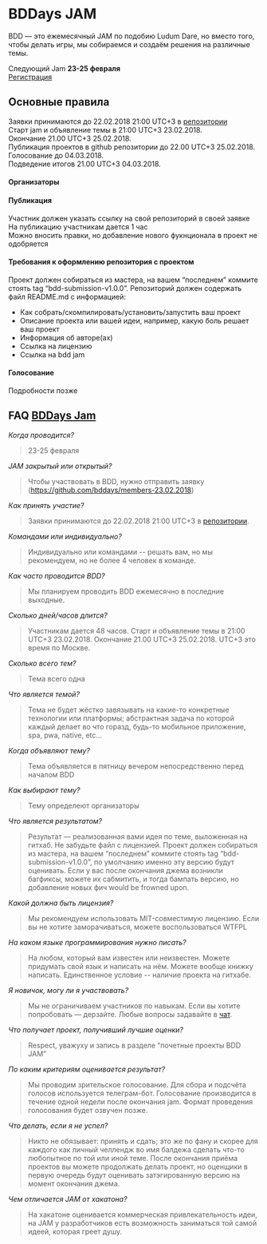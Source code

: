 # BDDays JAM

BDD — это ежемесячный JAM по подобию Ludum Dare, но вместо того, чтобы делать игры, мы собираемся и создаём решения на различные темы.  

Следующий Jam **23-25 февраля**   
[Регистрация](https://github.com/bddays/members-23.02.2018) 

## Основные правила

Заявки принимаются до 22.02.2018 21:00 UTC+3 в [репозитории](https://github.com/bddays/members-23.02.2018)  
Старт jam и объявление темы в 21:00 UTC+3 23.02.2018.   
Окончание 21.00 UTC+3 25.02.2018.   
Публикация проектов в github репозитории до 22.00 UTC+3 25.02.2018.    
Голосование до 04.03.2018.   
Подведение итогов 21.00 UTC+3 04.03.2018. 

#### Организаторы



#### Публикация

Участник должен указать ссылку на свой репозиторий в своей заявке   
На публикацию участникам дается 1 час   
Можно вносить правки, но добавление нового фукнционала в проект не одобряется

#### Требования к оформлению репозитория c проектом 

Проект должен собираться из мастера, на вашем “последнем” коммите стоять tag “bdd-submission-v1.0.0”.
Репозиторий должен содержать файл README.md с информацией:
- Как собрать/скомпилировать/установить/запустить ваш проект
- Описание проекта или вашей идеи, например, какую боль решает ваш проект
- Информация об авторе(ах)
- Ссылка на лицензию
- Ссылка на bdd jam

#### Голосование

Подробности позже


## FAQ [BDDays Jam](https://github.com/bddays/jam)

*Когда проводится?*

> 23-25 февраля

*JAM закрытый или открытый?*

> Чтобы участвовать в BDD, нужно отправить заявку (https://github.com/bddays/members-23.02.2018)

*Как принять участие?*

> Заявки принимаются до 22.02.2018 21:00 UTC+3 в [репозитории](https://github.com/bddays/members-23.02.2018).

*Командами или индивидуально?*

> Индивидуально или командами -- решать вам, но мы рекомендуем, но не более 4 человек в команде.

*Как часто проводится BDD?*

> Мы планируем проводить BDD ежемесячно в последние выходные.

*Сколько дней/часов длится?*

> Участникам дается 48 часов. Старт и объявление темы в 21:00 UTC+3 23.02.2018. Окончание 21.00 UTC+3 25.02.2018. UTC+3 это время по Москве.

*Сколько всего тем?*

> Тема всего одна

*Что является темой?*

> Тема не будет жёстко завязывать на какие-то конкретные технологии или платформы; абстрактная задача по которой каждый делает во что горазд, будь-то мобильное приложение, spa, pwa, native, etc...

*Когда объявляют тему?*

> Тема объявляется в пятницу вечером непосредственно перед началом BDD

*Как выбирают тему?*

> Тему определеют организаторы

*Что является результатом?*

> Результат — реализованная вами идея по теме, выложенная на гитхаб. Не забудьте файл с лицензией. Проект должен собираться из мастера, на вашем “последнем” коммите стоять tag “bdd-submission-v1.0.0”, по умолчанию именно эту версию будут оценивать. Если у вас после окончания джема возникли багфиксы, можете их сабмитить, и тогда бампать версию, но добавление новых фич would be frowned upon. 

*Какой должна быть лицензия?*

> Мы рекомендуем использовать MIT-совместимую лицензию. Если вы не хотите заморачиваться, можете воспользоваться WTFPL

*На каком языке программирования нужно писать?*

> На любом, который вам известен или неизвестен. Можете придумать свой язык и написать на нём. Можете вообще книжку написать. Единственное условие -- наличие проекта на гитхабе.

*Я новичок, могу ли я участвовать?*

> Мы не ограничиваем участников по навыкам. Если вы хотите попробовать — дерзайте. Любые вопросы задавайте в [чат](https://t.me/bddays).

*Что получает проект, получивший лучшие оценки?*

> Respect, уважуху и запись в разделе “почетные проекты BDD JAM”

*По каким критериям оценивается результат?*

> Мы проводим зрительское голосование. Для сбора и подсчёта голосов используется телеграм-бот. Голосование производится в течение одной недели после окончания jam. Формат проведения голосования будет озвучен позже.

*Что делать, если я не успел?*

> Никто не обязывает: принять и сдать; это же по фану и скорее для каждого как личный челлендж во имя балдежа сделать что-то любопытное по той или иной теме. После окончания приёма проектов вы можете продолжать делать проект, но оценщики в первую очередь будут оценивать затэгированную версию на момент окончания джема.

*Чем отличается JAM от хакатона?*

> На хакатоне оценивается коммерческая привлекательность идеи, на JAM у разработчиков есть возможность заниматься той самой идеей, которая греет душу.

